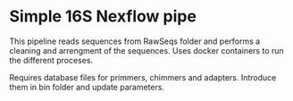 # Simple 16S Nexflow pipe

This pipeline reads sequences from RawSeqs folder and performs a cleaning and arrengment of the sequences. Uses docker containers to run the different proceses.

Requires database files for primmers, chimmers and adapters. Introduce them in bin folder and update parameters.
